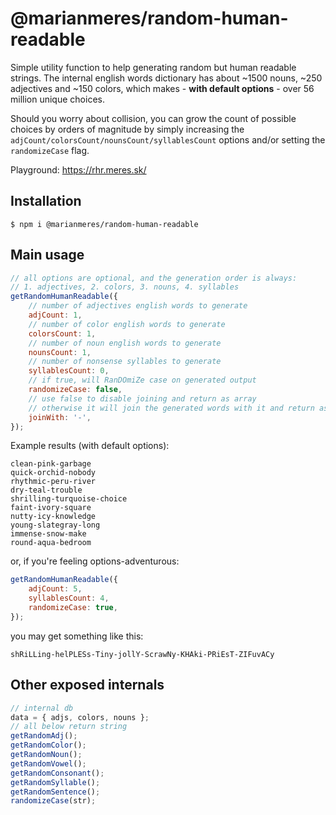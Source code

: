 # @marianmeres/random-human-readable

Simple utility function to help generating random but human readable
strings. The internal english words dictionary has about ~1500 nouns, ~250 adjectives
and ~150 colors, which makes - **with default options** - over 56 million unique choices.

Should you worry about collision, you can grow the count of possible choices by orders
of magnitude by simply increasing the `adjCount/colorsCount/nounsCount/syllablesCount`
options and/or setting the `randomizeCase` flag.

Playground: https://rhr.meres.sk/

## Installation

```shell
$ npm i @marianmeres/random-human-readable
```

## Main usage

```javascript
// all options are optional, and the generation order is always:
// 1. adjectives, 2. colors, 3. nouns, 4. syllables
getRandomHumanReadable({
	// number of adjectives english words to generate
	adjCount: 1,
	// number of color english words to generate
	colorsCount: 1,
	// number of noun english words to generate
	nounsCount: 1,
	// number of nonsense syllables to generate
	syllablesCount: 0,
	// if true, will RanDOmiZe case on generated output
	randomizeCase: false,
	// use false to disable joining and return as array
	// otherwise it will join the generated words with it and return as string
	joinWith: '-',
});
```

Example results (with default options):

```
clean-pink-garbage
quick-orchid-nobody
rhythmic-peru-river
dry-teal-trouble
shrilling-turquoise-choice
faint-ivory-square
nutty-icy-knowledge
young-slategray-long
immense-snow-make
round-aqua-bedroom
```

or, if you're feeling options-adventurous:

```javascript
getRandomHumanReadable({
	adjCount: 5,
	syllablesCount: 4,
	randomizeCase: true,
});
```

you may get something like this:

```
shRiLLing-helPLESs-Tiny-jollY-ScrawNy-KHAki-PRiEsT-ZIFuvACy
```

## Other exposed internals

```typescript
// internal db
data = { adjs, colors, nouns };
// all below return string
getRandomAdj();
getRandomColor();
getRandomNoun();
getRandomVowel();
getRandomConsonant();
getRandomSyllable();
getRandomSentence();
randomizeCase(str);
```
